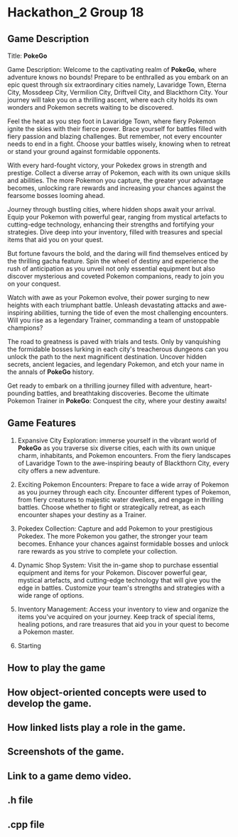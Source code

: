 # Hackathon_2 Group 18
## Game Description
Title: **PokeGo**

Game Description: Welcome to the captivating realm of **PokeGo**, where adventure knows no bounds! Prepare to be enthralled as you embark on an epic quest through six extraordinary cities namely, Lavaridge Town, Eterna City, Mossdeep City, Vermilion City, Driftveil City, and Blackthorn City. Your journey will take you on a thrilling ascent, where each city holds its own wonders and Pokemon secrets waiting to be discovered. 

Feel the heat as you step foot in Lavaridge Town, where fiery Pokemon ignite the skies with their fierce power. Brace yourself for battles filled with fiery passion and blazing challenges. But remember, not every encounter needs to end in a fight. Choose your battles wisely, knowing when to retreat or stand your ground against formidable opponents.

With every hard-fought victory, your Pokedex grows in strength and prestige. Collect a diverse array of Pokemon, each with its own unique skills and abilities. The more Pokemon you capture, the greater your advantage becomes, unlocking rare rewards and increasing your chances against the fearsome bosses looming ahead.

Journey through bustling cities, where hidden shops await your arrival. Equip your Pokemon with powerful gear, ranging from mystical artefacts to cutting-edge technology, enhancing their strengths and fortifying your strategies. Dive deep into your inventory, filled with treasures and special items that aid you on your quest.

But fortune favours the bold, and the daring will find themselves enticed by the thrilling gacha feature. Spin the wheel of destiny and experience the rush of anticipation as you unveil not only essential equipment but also discover mysterious and coveted Pokemon companions, ready to join you on your conquest.

Watch with awe as your Pokemon evolve, their power surging to new heights with each triumphant battle. Unleash devastating attacks and awe-inspiring abilities, turning the tide of even the most challenging encounters. Will you rise as a legendary Trainer, commanding a team of unstoppable champions?

The road to greatness is paved with trials and tests. Only by vanquishing the formidable bosses lurking in each city's treacherous dungeons can you unlock the path to the next magnificent destination. Uncover hidden secrets, ancient legacies, and legendary Pokemon, and etch your name in the annals of **PokeGo** history.

Get ready to embark on a thrilling journey filled with adventure, heart-pounding battles, and breathtaking discoveries. Become the ultimate Pokemon Trainer in **PokeGo**: Conquest the city, where your destiny awaits!

## Game Features
1. Expansive City Exploration: immerse yourself in the vibrant world of **PokeGo** as you traverse six diverse cities, each with its own unique charm, inhabitants, and Pokemon encounters. From the fiery landscapes of Lavaridge Town to the awe-inspiring beauty of Blackthorn City, every city offers a new adventure.

2. Exciting Pokemon Encounters: Prepare to face a wide array of Pokemon as you journey through each city. Encounter different types of Pokemon, from fiery creatures to majestic water dwellers, and engage in thrilling battles. Choose whether to fight or strategically retreat, as each encounter shapes your destiny as a Trainer.

3. Pokedex Collection: Capture and add Pokemon to your prestigious Pokedex. The more Pokemon you gather, the stronger your team becomes. Enhance your chances against formidable bosses and unlock rare rewards as you strive to complete your collection.

4. Dynamic Shop System: Visit the in-game shop to purchase essential equipment and items for your Pokemon. Discover powerful gear, mystical artefacts, and cutting-edge technology that will give you the edge in battles. Customize your team's strengths and strategies with a wide range of options.

5. Inventory Management: Access your inventory to view and organize the items you've acquired on your journey. Keep track of special items, healing potions, and rare treasures that aid you in your quest to become a Pokemon master.

6. Starting 
## How to play the game
## How object-oriented concepts were used to develop the game.
## How linked lists play a role in the game.
## Screenshots of the game.
## Link to a game demo video.
## .h file
## .cpp file
